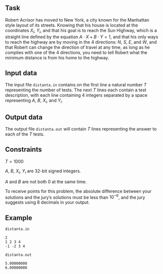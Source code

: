 ## Task

Robert Acrisor has moved to New York, a city known for the Manhattan style layout of its streets. Knowing that his house is located at the coordinates $X_i$, $Y_i$, and that his goal is to reach the Sun Highway, which is a straight line defined by the equation $A \cdot X + B \cdot Y = 1$, and that his only ways to reach the highway are by moving in the 4 directions: $N$, $S$, $E$, and $W$, and that Robert can change the direction of travel at any time, as long as he complies with one of the 4 directions, you need to tell Robert what the minimum distance is from his home to the highway.

## Input data

The input file `distanta.in` contains on the first line a natural number $T$ representing the number of tests. The next $T$ lines each contain a test description, with each line containing 4 integers separated by a space representing $A$, $B$, $X_i$, and $Y_i$.

## Output data

The output file `distanta.out` will contain $T$ lines representing the answer to each of the $T$ tests.

## Constraints

$T = 1000$

$A$, $B$, $X_i$, $Y_i$ are 32-bit signed integers.

$A$ and $B$ are not both $0$ at the same time.

To receive points for this problem, the absolute difference between your solutions and the jury’s solutions must be less than $10^{-6}$, and the jury suggests using 8 decimals in your output.

## Example

`distanta.in`
```
2
1 2 3 4
-1 -2 3 4
```

`distanta.out`
```
5.00000000
6.00000000
```